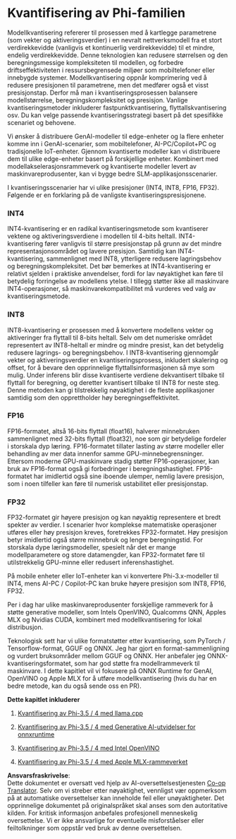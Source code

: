 <!--
CO_OP_TRANSLATOR_METADATA:
{
  "original_hash": "d658062de70b131ef4c0bff69b5fc70e",
  "translation_date": "2025-07-16T21:47:38+00:00",
  "source_file": "md/01.Introduction/04/QuantifyingPhi.md",
  "language_code": "no"
}
-->
# **Kvantifisering av Phi-familien**

Modellkvantisering refererer til prosessen med å kartlegge parametrene (som vekter og aktiveringsverdier) i en nevralt nettverksmodell fra et stort verdirekkevidde (vanligvis et kontinuerlig verdirekkevidde) til et mindre, endelig verdirekkevidde. Denne teknologien kan redusere størrelsen og den beregningsmessige kompleksiteten til modellen, og forbedre driftseffektiviteten i ressursbegrensede miljøer som mobiltelefoner eller innebygde systemer. Modellkvantisering oppnår komprimering ved å redusere presisjonen til parametrene, men det medfører også et visst presisjonstap. Derfor må man i kvantiseringsprosessen balansere modellstørrelse, beregningskompleksitet og presisjon. Vanlige kvantiseringsmetoder inkluderer fastpunktkvantisering, flyttallskvantisering osv. Du kan velge passende kvantiseringsstrategi basert på det spesifikke scenariet og behovene.

Vi ønsker å distribuere GenAI-modeller til edge-enheter og la flere enheter komme inn i GenAI-scenarier, som mobiltelefoner, AI-PC/Copilot+PC og tradisjonelle IoT-enheter. Gjennom kvantiserte modeller kan vi distribuere dem til ulike edge-enheter basert på forskjellige enheter. Kombinert med modellakselerasjonsrammeverk og kvantiserte modeller levert av maskinvareprodusenter, kan vi bygge bedre SLM-applikasjonsscenarier.

I kvantiseringsscenarier har vi ulike presisjoner (INT4, INT8, FP16, FP32). Følgende er en forklaring på de vanligste kvantiseringspresisjonene.

### **INT4**

INT4-kvantisering er en radikal kvantiseringsmetode som kvantiserer vektene og aktiveringsverdiene i modellen til 4-bits heltall. INT4-kvantisering fører vanligvis til større presisjonstap på grunn av det mindre representasjonsområdet og lavere presisjon. Samtidig kan INT4-kvantisering, sammenlignet med INT8, ytterligere redusere lagringsbehov og beregningskompleksitet. Det bør bemerkes at INT4-kvantisering er relativt sjelden i praktiske anvendelser, fordi for lav nøyaktighet kan føre til betydelig forringelse av modellens ytelse. I tillegg støtter ikke all maskinvare INT4-operasjoner, så maskinvarekompatibilitet må vurderes ved valg av kvantiseringsmetode.

### **INT8**

INT8-kvantisering er prosessen med å konvertere modellens vekter og aktiveringer fra flyttall til 8-bits heltall. Selv om det numeriske området representert av INT8-heltall er mindre og mindre presist, kan det betydelig redusere lagrings- og beregningsbehov. I INT8-kvantisering gjennomgår vekter og aktiveringsverdier en kvantiseringsprosess, inkludert skalering og offset, for å bevare den opprinnelige flyttallsinformasjonen så mye som mulig. Under inferens blir disse kvantiserte verdiene dekvantisert tilbake til flyttall for beregning, og deretter kvantisert tilbake til INT8 for neste steg. Denne metoden kan gi tilstrekkelig nøyaktighet i de fleste applikasjoner samtidig som den opprettholder høy beregningseffektivitet.

### **FP16**

FP16-formatet, altså 16-bits flyttall (float16), halverer minnebruken sammenlignet med 32-bits flyttall (float32), noe som gir betydelige fordeler i storskala dyp læring. FP16-formatet tillater lasting av større modeller eller behandling av mer data innenfor samme GPU-minnebegrensninger. Ettersom moderne GPU-maskinvare stadig støtter FP16-operasjoner, kan bruk av FP16-format også gi forbedringer i beregningshastighet. FP16-formatet har imidlertid også sine iboende ulemper, nemlig lavere presisjon, som i noen tilfeller kan føre til numerisk ustabilitet eller presisjonstap.

### **FP32**

FP32-formatet gir høyere presisjon og kan nøyaktig representere et bredt spekter av verdier. I scenarier hvor komplekse matematiske operasjoner utføres eller høy presisjon kreves, foretrekkes FP32-formatet. Høy presisjon betyr imidlertid også større minnebruk og lengre beregningstid. For storskala dype læringsmodeller, spesielt når det er mange modellparametere og store datamengder, kan FP32-formatet føre til utilstrekkelig GPU-minne eller redusert inferenshastighet.

På mobile enheter eller IoT-enheter kan vi konvertere Phi-3.x-modeller til INT4, mens AI-PC / Copilot-PC kan bruke høyere presisjon som INT8, FP16, FP32.

Per i dag har ulike maskinvareprodusenter forskjellige rammeverk for å støtte generative modeller, som Intels OpenVINO, Qualcomms QNN, Apples MLX og Nvidias CUDA, kombinert med modellkvantisering for lokal distribusjon.

Teknologisk sett har vi ulike formatstøtter etter kvantisering, som PyTorch / Tensorflow-format, GGUF og ONNX. Jeg har gjort en format-sammenligning og vurdert bruksområder mellom GGUF og ONNX. Her anbefaler jeg ONNX-kvantiseringsformatet, som har god støtte fra modellrammeverk til maskinvare. I dette kapitlet vil vi fokusere på ONNX Runtime for GenAI, OpenVINO og Apple MLX for å utføre modellkvantisering (hvis du har en bedre metode, kan du også sende oss en PR).

**Dette kapitlet inkluderer**

1. [Kvantifisering av Phi-3.5 / 4 med llama.cpp](./UsingLlamacppQuantifyingPhi.md)

2. [Kvantifisering av Phi-3.5 / 4 med Generative AI-utvidelser for onnxruntime](./UsingORTGenAIQuantifyingPhi.md)

3. [Kvantifisering av Phi-3.5 / 4 med Intel OpenVINO](./UsingIntelOpenVINOQuantifyingPhi.md)

4. [Kvantifisering av Phi-3.5 / 4 med Apple MLX-rammeverket](./UsingAppleMLXQuantifyingPhi.md)

**Ansvarsfraskrivelse**:  
Dette dokumentet er oversatt ved hjelp av AI-oversettelsestjenesten [Co-op Translator](https://github.com/Azure/co-op-translator). Selv om vi streber etter nøyaktighet, vennligst vær oppmerksom på at automatiske oversettelser kan inneholde feil eller unøyaktigheter. Det opprinnelige dokumentet på originalspråket skal anses som den autoritative kilden. For kritisk informasjon anbefales profesjonell menneskelig oversettelse. Vi er ikke ansvarlige for eventuelle misforståelser eller feiltolkninger som oppstår ved bruk av denne oversettelsen.